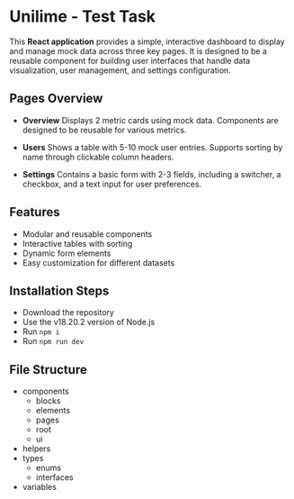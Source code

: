 # Unilime - Test Task

This **React application** provides a simple, interactive dashboard to display and manage mock data across three key pages. It is designed to be a reusable component for building user interfaces that handle data visualization, user management, and settings configuration.

## Pages Overview

-   **Overview**
    Displays 2 metric cards using mock data. Components are designed to be reusable for various metrics.

-   **Users**
    Shows a table with 5-10 mock user entries. Supports sorting by name through clickable column headers.

-   **Settings**
    Contains a basic form with 2-3 fields, including a switcher, a checkbox, and a text input for user preferences.

## Features

-   Modular and reusable components
-   Interactive tables with sorting
-   Dynamic form elements
-   Easy customization for different datasets

## Installation Steps

-   Download the repository
-   Use the v18.20.2 version of Node.js
-   Run `npm i`
-   Run `npm run dev`

## File Structure

-   components
    -   blocks
    -   elements
    -   pages
    -   root
    -   ui
-   helpers
-   types
    -   enums
    -   interfaces
-   variables
